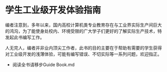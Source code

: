 # 学生工业级开发体验指南

编者注意到，多年以来，国内高校计算机类专业教育存在与工业界实际生产间巨大的鸿沟，为了能使身处校内、环境受限的广大学子们更好的了解实际生产技术，特发起此书编写工作。

人无完人，编者并非业内顶尖工作者，此书的目的主要在于帮助有需要的学生获得对工业级开发的浅薄体验，可能有编写错误、不切实际等一系列问题，欢迎指正。

- 阅读全书请移步Guide Book.md
